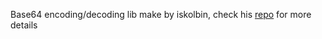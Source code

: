 Base64 encoding/decoding lib make by iskolbin, check his [repo](https://www.github.com/iskolbin/lbase64) for more details
